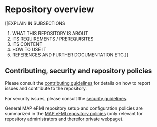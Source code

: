 # Repository overview

[[EXPLAIN IN SUBSECTIONS
 1. WHAT THIS REPOSITORY IS ABOUT
 2. ITS REQUIREMENTS / PREREQUISITES
 3. ITS CONTENT
 4. HOW TO USE IT
 5. REFERENCES AND FURTHER DOCUMENTATION
ETC.]]

## Contributing, security and repository policies

Please consult the [contributing guidelines](CONTRIBUTING.md) for details on how to report issues and contribute to the repository.

For security issues, please consult the [security guidelines](SECURITY.md).

General MAP eFMI repository setup and configuration policies are summarized in the [MAP eFMI repository policies](https://github.com/modelica/efmi-organization/wiki/Repositories#public-repository-policies) (only relevant for repository administrators and therefor private webpage).